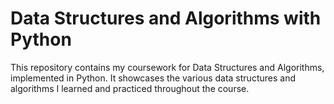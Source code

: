 # Data Structures and Algorithms with Python
 This repository contains my coursework for Data Structures and Algorithms, implemented in Python. It showcases the various data structures and algorithms I learned and practiced throughout the course.
